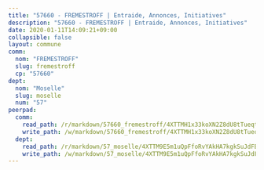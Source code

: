 ```yaml
---
title: "57660 - FREMESTROFF | Entraide, Annonces, Initiatives"
description: "57660 - FREMESTROFF | Entraide, Annonces, Initiatives"
date: 2020-01-11T14:09:21+09:00
collapsible: false
layout: commune
comm:
  nom: "FREMESTROFF"
  slug: fremestroff
  cp: "57660"
dept:
  nom: "Moselle"
  slug: moselle
  num: "57"
peerpad:
  comm:
    read_path: /r/markdown/57660_fremestroff/4XTTMH1x33koXN2Z8dU8tTueqt5AQfQcWTC5ZhLmwKxqDtLdh
    write_path: /w/markdown/57660_fremestroff/4XTTMH1x33koXN2Z8dU8tTueqt5AQfQcWTC5ZhLmwKxqDtLdh-K3TgUa8j1quuff1j2EAohmnXNtJr1L3pb6GKHC5MFwB4HFeqJWZ3NM3Q15AdWXjecJXqU8aHMMEeEMNWZoUP6SbFGnfQRrJBsNt9wReKuVCVsVge837ADNkXcJPmXhhZ8nw9w4om
  dept:
    read_path: /r/markdown/57_moselle/4XTTM9E5m1uQpFfoRvYAkHA7kgkSuJdFBSCmoLnZ6YvxmqAKj
    write_path: /w/markdown/57_moselle/4XTTM9E5m1uQpFfoRvYAkHA7kgkSuJdFBSCmoLnZ6YvxmqAKj-K3TgTxpsRhjGfb3pJqDaX4rYTLkyLoK3BLA4awBfhTSCoyNhResrhhmfsEF8aKnccedt5XoBzWeRYfKxQxNKv71ETcpGharLRE7rdgTKY3uSaW3Du2dz8v23YEY268mfYmweTFnR
---
```


